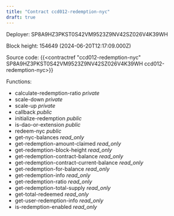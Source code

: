 ```yaml
---
title: "Contract ccd012-redemption-nyc"
draft: true
---
```

Deployer: SP8A9HZ3PKST0S42VM9523Z9NV42SZ026V4K39WH


 



Block height: 154649 (2024-06-20T12:17:09.000Z)

Source code: {{<contractref "ccd012-redemption-nyc" SP8A9HZ3PKST0S42VM9523Z9NV42SZ026V4K39WH ccd012-redemption-nyc>}}

Functions:

* calculate-redemption-ratio _private_
* scale-down _private_
* scale-up _private_
* callback _public_
* initialize-redemption _public_
* is-dao-or-extension _public_
* redeem-nyc _public_
* get-nyc-balances _read_only_
* get-redemption-amount-claimed _read_only_
* get-redemption-block-height _read_only_
* get-redemption-contract-balance _read_only_
* get-redemption-contract-current-balance _read_only_
* get-redemption-for-balance _read_only_
* get-redemption-info _read_only_
* get-redemption-ratio _read_only_
* get-redemption-total-supply _read_only_
* get-total-redeemed _read_only_
* get-user-redemption-info _read_only_
* is-redemption-enabled _read_only_
